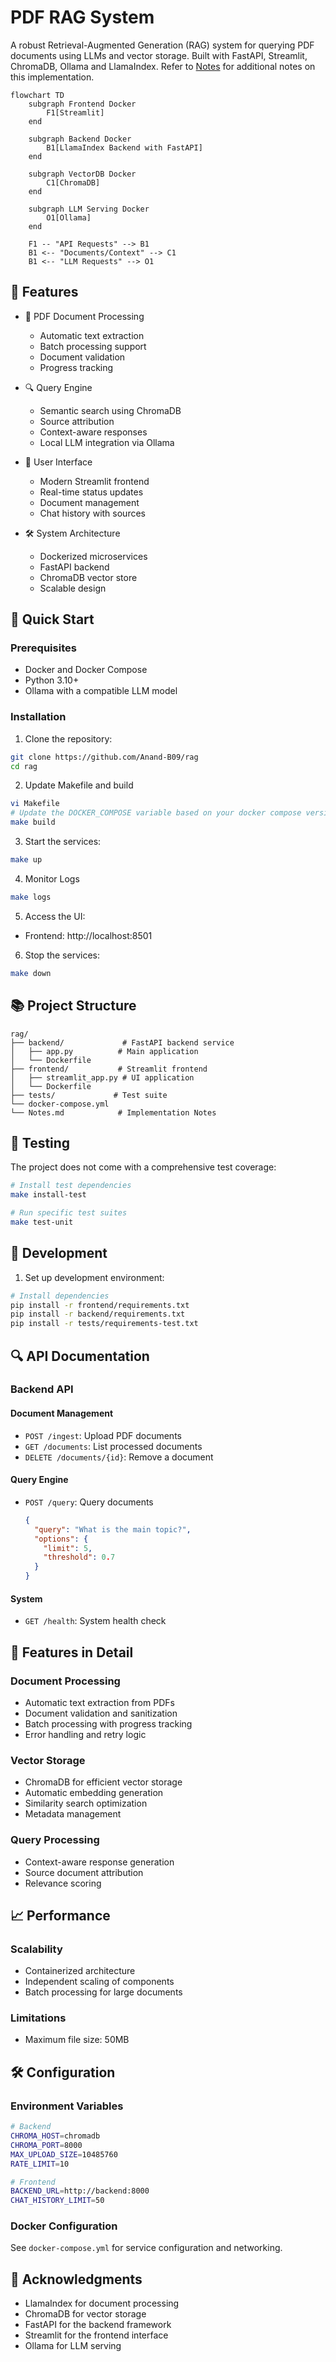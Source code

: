 # PDF RAG System

A robust Retrieval-Augmented Generation (RAG) system for querying PDF documents using LLMs and vector storage. Built with FastAPI, Streamlit, ChromaDB, Ollama and LlamaIndex.
Refer to [Notes](Notes.md) for additional notes on this implementation.

```mermaid
flowchart TD
    subgraph Frontend Docker
        F1[Streamlit]
    end

    subgraph Backend Docker
        B1[LlamaIndex Backend with FastAPI]
    end

    subgraph VectorDB Docker
        C1[ChromaDB]
    end

    subgraph LLM Serving Docker
        O1[Ollama]
    end

    F1 -- "API Requests" --> B1
    B1 <-- "Documents/Context" --> C1
    B1 <-- "LLM Requests" --> O1
```

## 🌟 Features

- 📄 PDF Document Processing
  - Automatic text extraction
  - Batch processing support
  - Document validation
  - Progress tracking

- 🔍 Query Engine
  - Semantic search using ChromaDB
  - Source attribution
  - Context-aware responses
  - Local LLM integration via Ollama

- 🎯 User Interface
  - Modern Streamlit frontend
  - Real-time status updates
  - Document management
  - Chat history with sources

- 🛠 System Architecture
  - Dockerized microservices
  - FastAPI backend
  - ChromaDB vector store
  - Scalable design

## 🚀 Quick Start

### Prerequisites
- Docker and Docker Compose
- Python 3.10+
- Ollama with a compatible LLM model

### Installation

1. Clone the repository:
```bash
git clone https://github.com/Anand-B09/rag
cd rag
```
2. Update Makefile and build
```bash
vi Makefile
# Update the DOCKER_COMPOSE variable based on your docker compose version
make build
```   
   
3. Start the services:
```bash
make up
```

4. Monitor Logs
```bash
make logs
```
  
5. Access the UI:
- Frontend: http://localhost:8501

6. Stop the services:
```bash
make down
```
   
## 📚 Project Structure

```
rag/
├── backend/             # FastAPI backend service
│   ├── app.py          # Main application
│   └── Dockerfile
├── frontend/           # Streamlit frontend
│   ├── streamlit_app.py # UI application
│   └── Dockerfile
├── tests/             # Test suite
└── docker-compose.yml
└── Notes.md            # Implementation Notes
```

## 🧪 Testing

The project does not come with a comprehensive test coverage:

```bash
# Install test dependencies
make install-test

# Run specific test suites
make test-unit

```


## 🔧 Development

1. Set up development environment:
```bash
# Install dependencies
pip install -r frontend/requirements.txt
pip install -r backend/requirements.txt
pip install -r tests/requirements-test.txt

```

## 🔍 API Documentation

### Backend API

#### Document Management
- `POST /ingest`: Upload PDF documents
- `GET /documents`: List processed documents
- `DELETE /documents/{id}`: Remove a document

#### Query Engine
- `POST /query`: Query documents
  ```json
  {
    "query": "What is the main topic?",
    "options": {
      "limit": 5,
      "threshold": 0.7
    }
  }
  ```

#### System
- `GET /health`: System health check

## 🎯 Features in Detail

### Document Processing
- Automatic text extraction from PDFs
- Document validation and sanitization
- Batch processing with progress tracking
- Error handling and retry logic

### Vector Storage
- ChromaDB for efficient vector storage
- Automatic embedding generation
- Similarity search optimization
- Metadata management

### Query Processing
- Context-aware response generation
- Source document attribution
- Relevance scoring

## 📈 Performance

### Scalability
- Containerized architecture
- Independent scaling of components
- Batch processing for large documents

### Limitations
- Maximum file size: 50MB

## 🛠 Configuration

### Environment Variables
```bash
# Backend
CHROMA_HOST=chromadb
CHROMA_PORT=8000
MAX_UPLOAD_SIZE=10485760
RATE_LIMIT=10

# Frontend
BACKEND_URL=http://backend:8000
CHAT_HISTORY_LIMIT=50
```

### Docker Configuration
See `docker-compose.yml` for service configuration and networking.

## 🙏 Acknowledgments

- LlamaIndex for document processing
- ChromaDB for vector storage
- FastAPI for the backend framework
- Streamlit for the frontend interface
- Ollama for LLM serving
